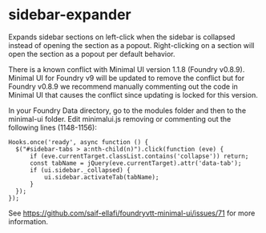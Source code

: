 # sidebar-expander

Expands sidebar sections on left-click when the sidebar is collapsed instead of opening the section as a popout. Right-clicking on a section will open the section as a popout per default behavior.

There is a known conflict with Minimal UI version 1.1.8 (Foundry v0.8.9). Minimal UI for Foundry v9 will be updated to remove the conflict but for Foundry v0.8.9 we recommend manually commenting out the code in Minimal UI that causes the conflict since updating is locked for this version.

In your Foundry Data directory, go to the modules folder and then to the minimal-ui folder. Edit minimalui.js removing or commenting out the following lines (1148-1156):
```
Hooks.once('ready', async function () {
  $("#sidebar-tabs > a:nth-child(n)").click(function (eve) {
      if (eve.currentTarget.classList.contains('collapse')) return;
      const tabName = jQuery(eve.currentTarget).attr('data-tab');
      if (ui.sidebar._collapsed) {
          ui.sidebar.activateTab(tabName);
      }
  });
});
```
See https://github.com/saif-ellafi/foundryvtt-minimal-ui/issues/71 for more information.
